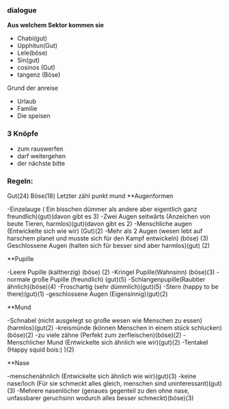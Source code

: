 
### dialogue

**Aus welchem Sektor kommen sie**
- Chabi(gut)
- Upphitun(Gut)
- Lele(böse)
- Sin(gut)
- cosinos (Gut)
- tangenz (Böse)

Grund der anreise
- Urlaub
- Familie
- Die speisen
### 3 Knöpfe
- zum rauswerfen
- darf weitergehen
- der nächste bitte
### Regeln:
Gut(24) Böse(18) Letzter zähl punkt mund
**Augenformen

-Einzelauge ( Ein bisschen dümmer als andere aber eigentlich ganz freundlich)(gut)(davon gibt es 3)
-Zwei Augen seitwärts (Anzeichen von beute Tieren, harmlos)(gut)(davon gibt es 2)
-Menschliche augen (Entwickelte sich wie wir) (Gut)(2)
-Mehr als 2 Augen (wesen lebt auf harschem planet und musste sich für den Kampf entwickeln) (böse) (3)
Geschlossene Augen (halten sich für besser sind aber harmlos)(gut) (2)

**Pupille

-Leere Pupille (kaltherzig) (böse) (2)
-Kringel Pupille(Wahnsinn) (böse)(3)
-normale große Pupille (freundlich) (gut)(5)
-Schlangenpupille(Raubtier ähnlich)(böse)(4)
-Froschartig (sehr dümmlich)(gut)(5)
-Stern (happy to be there)(gut)(1)
-geschlossene Augen (Eigensinnig)(gut)(2)

**Mund

-Schnabel (nicht ausgelegt so große wesen wie Menschen zu essen)(harmlos)(gut(2)
-kreismünde (können Menschen in einem stück schlucken)(böse)(2)
-zu viele zähne (Perfekt zum zerfleischen)(böse)(2)
-Menschlicher Mund (Entwickelte sich ähnlich wie wir)(gut)(2)
-Tentakel (Happy squid bois:) )(2)

**Nase

-menschenähnlich (Entwickelte sich ähnlich wie wir)(gut)(3)
-keine nase/loch (Für sie schmeckt alles gleich, menschen sind uninteressant)(gut)(3)
-Mehrere nasenlöcher (genaues gegenteil zu den ohne nase, unfassbarer geruchsinn wodurch alles besser schmeckt)(böse)(3)






